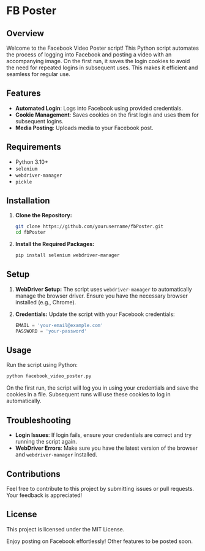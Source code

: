 # FB Poster

## Overview

Welcome to the Facebook Video Poster script! This Python script automates the process of logging into Facebook and posting a video with an accompanying image. On the first run, it saves the login cookies to avoid the need for repeated logins in subsequent uses. This makes it efficient and seamless for regular use.

## Features

- **Automated Login**: Logs into Facebook using provided credentials.
- **Cookie Management**: Saves cookies on the first login and uses them for subsequent logins.
- **Media Posting**: Uploads media to your Facebook post.

## Requirements

- Python 3.10+
- `selenium`
- `webdriver-manager`
- `pickle`

## Installation

1. **Clone the Repository:**
    ```bash
    git clone https://github.com/yourusername/fbPoster.git
    cd fbPoster
    ```

2. **Install the Required Packages:**
    ```bash
    pip install selenium webdriver-manager
    ```

## Setup

1. **WebDriver Setup:**
    The script uses `webdriver-manager` to automatically manage the browser driver. Ensure you have the necessary browser installed (e.g., Chrome).

2. **Credentials:**
    Update the script with your Facebook credentials:
    ```python
    EMAIL = 'your-email@example.com'
    PASSWORD = 'your-password'
    ```

## Usage

Run the script using Python:
```bash
python facebook_video_poster.py
```

On the first run, the script will log you in using your credentials and save the cookies in a file. Subsequent runs will use these cookies to log in automatically.

## Troubleshooting

- **Login Issues**: If login fails, ensure your credentials are correct and try running the script again.
- **WebDriver Errors**: Make sure you have the latest version of the browser and `webdriver-manager` installed.

## Contributions

Feel free to contribute to this project by submitting issues or pull requests. Your feedback is appreciated!

## License

This project is licensed under the MIT License.


Enjoy posting on Facebook effortlessly! Other features to be posted soon.

